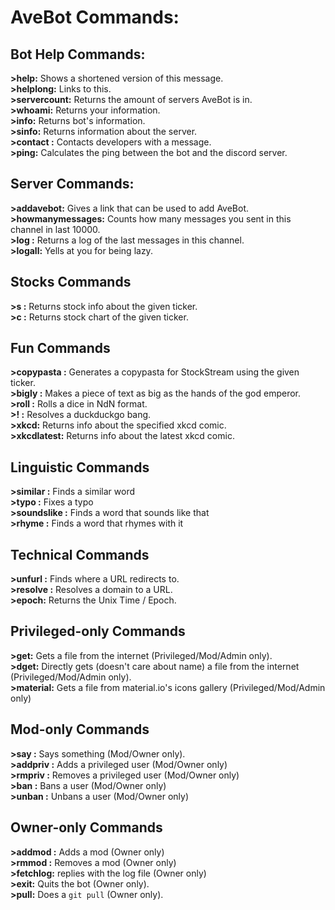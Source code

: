 # AveBot Commands:<br>

## Bot Help Commands:<br>
**>help:** Shows a shortened version of this message.<br>
**>helplong:** Links to this.<br>
**>servercount:** Returns the amount of servers AveBot is in.<br>
**>whoami:** Returns your information.<br>
**>info:** Returns bot's information.<br>
**>sinfo:** Returns information about the server.<br>
**>contact <message>:** Contacts developers with a message.<br>
**>ping:** Calculates the ping between the bot and the discord server.

## Server Commands:<br>
**>addavebot:** Gives a link that can be used to add AveBot.<br>
**>howmanymessages:** Counts how many messages you sent in this channel in last 10000.<br>
**>log <count>:** Returns a log of the last <count> messages in this channel.<br>
**>logall:** Yells at you for being lazy.<br>

## Stocks Commands<br>
**>s <ticker>:** Returns stock info about the given ticker.<br>
**>c <ticker>:** Returns stock chart of the given ticker.<br>

## Fun Commands<br>
**>copypasta <ticker>:** Generates a copypasta for StockStream using the given ticker.<br>
**>bigly <text>:** Makes a piece of text as big as the hands of the god emperor.<br>
**>roll <NdN>:** Rolls a dice in NdN format.<br>
**>!<bang> <query>:** Resolves a duckduckgo bang.<br>
**>xkcd:** Returns info about the specified xkcd comic.<br>
**>xkcdlatest:** Returns info about the latest xkcd comic.<br>

## Linguistic Commands<br>
**>similar <word or a word group>:** Finds a similar word<br>
**>typo <word or a word group>:** Fixes a typo<br>
**>soundslike <word or a word group>:** Finds a word that sounds like that<br>
**>rhyme <word or a word group>:** Finds a word that rhymes with it<br>

## Technical Commands<br>
**>unfurl <url>:** Finds where a URL redirects to.<br>
**>resolve <domain>:** Resolves a domain to a URL.<br>
**>epoch:** Returns the Unix Time / Epoch.<br>

## Privileged-only Commands<br>
**>get:** Gets a file from the internet (Privileged/Mod/Admin only).<br>
**>dget:** Directly gets (doesn't care about name) a file from the internet (Privileged/Mod/Admin only).<br>
**>material:** Gets a file from material.io's icons gallery (Privileged/Mod/Admin only)<br>

## Mod-only Commands<br>
**>say <text>:** Says something (Mod/Owner only).<br>
**>addpriv <tag as many people as you like>:** Adds a privileged user (Mod/Owner only)<br>
**>rmpriv <tag as many people as you like>:** Removes a privileged user (Mod/Owner only)<br>
**>ban <tag as many people as you like>:** Bans a user (Mod/Owner only)<br>
**>unban <tag as many people as you like>:** Unbans a user (Mod/Owner only)<br>

## Owner-only Commands<br>
**>addmod <tag as many people as you like>:** Adds a mod (Owner only)<br>
**>rmmod <tag as many people as you like>:** Removes a mod (Owner only)<br>
**>fetchlog:** replies with the log file (Owner only)<br>
**>exit:** Quits the bot (Owner only).<br>
**>pull:** Does a `git pull` (Owner only).<br>